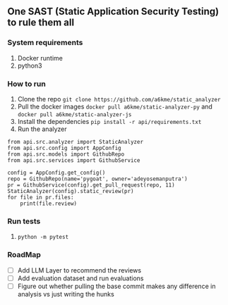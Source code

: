 ## One SAST (Static Application Security Testing) to rule them all
### System requirements
1. Docker runtime
1. python3

### How to run
1. Clone the repo `git clone https://github.com/a6kme/static_analyzer`
1. Pull the docker images `docker pull a6kme/static-analyzer-py` and `docker pull a6kme/static-analyzer-js`
1. Install the dependencies `pip install -r api/requirements.txt`
1. Run the analyzer

```
from api.src.analyzer import StaticAnalyzer
from api.src.config import AppConfig
from api.src.models import GithubRepo
from api.src.services import GithubService

config = AppConfig.get_config()
repo = GithubRepo(name='pygoat', owner='adeyosemanputra')
pr = GithubService(config).get_pull_request(repo, 11)
StaticAnalyzer(config).static_review(pr)
for file in pr.files:
    print(file.review)
```

### Run tests
1. `python -m pytest`

### RoadMap
- [ ] Add LLM Layer to recommend the reviews
- [ ] Add evaluation dataset and run evaluations
- [ ] Figure out whether pulling the base commit makes any difference in analysis vs just writing the hunks
